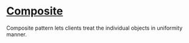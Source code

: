 # [Composite](https://java-design-patterns.com/patterns/composite)

Composite pattern lets clients treat the individual objects in uniformity manner.
